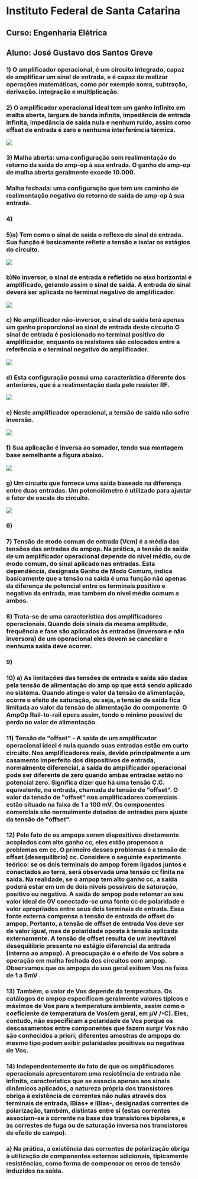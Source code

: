 # Instituto Federal de Santa Catarina
## Curso: Engenharia Elétrica
## Aluno: José Gustavo dos Santos Greve
### 1) O amplificador operacional, é um circuito integrado, capaz de amplificar um sinal de entrada, e é capaz de realizar operações matemáticas, como por exemplo soma, subtração, derivação. integração e multiplicação.
### 2) O amplificador operacional ideal tem um ganho infinito em malha aberta, largura de banda infinita, impedância de entrada infinita, impedância de saída nula e nenhum ruído, assim como offset de entrada é zero e nenhuma interferência térmica.
![](https://github.com/JoseGustavoGreve/ELN22104_2020_2/blob/prof-lohmann-Alunos_01/Jose%20Gustavo%20Greve/Atividade%202/image.png)
### 3)	Malha aberta: uma configuração sem realimentação do retorno da saída do amp-op à sua entrada. O ganho do amp-op de malha aberta geralmente excede 10.000.
### Malha fechada: uma configuração que tem um caminho de realimentação negativo do retorno de saída do amp-op à sua entrada.
### 4)
### 5)a) Tem como o sinal de saída o reflexo do sinal de entrada. Sua função é basicamente refletir a tensão e isolar os estágios do circuito.
![](https://github.com/JoseGustavoGreve/ELN22104_2020_2/blob/prof-lohmann-Alunos_01/Jose%20Gustavo%20Greve/Atividade%202/buffer.PNG)
### b)No inversor, o sinal de entrada é refletido no eixo horizontal e amplificado, gerando assim o sinal de saída. A entrada do sinal deverá ser aplicada no terminal negativo do amplificador.
![](https://github.com/JoseGustavoGreve/ELN22104_2020_2/blob/prof-lohmann-Alunos_01/Jose%20Gustavo%20Greve/Atividade%202/inversor.PNG)
### c) No amplificador não-inversor, o sinal de saída terá apenas um ganho proporcional ao sinal de entrada deste circuito.O sinal de entrada é posicionado no terminal positivo do amplificador, enquanto os resistores são colocados entre a referência e o terminal negativo do amplificador.
![](https://github.com/JoseGustavoGreve/ELN22104_2020_2/blob/prof-lohmann-Alunos_01/Jose%20Gustavo%20Greve/Atividade%202/nao-inversor.PNG)
### d) Esta configuração possui uma característica diferente dos anteriores, que é a realimentação dada pelo resistor RF.
![](https://github.com/JoseGustavoGreve/ELN22104_2020_2/blob/prof-lohmann-Alunos_01/Jose%20Gustavo%20Greve/Atividade%202/somador%20inversor.PNG)
### e) Neste amplificador operacional, a tensão de saída não sofre inversão.
![](https://github.com/JoseGustavoGreve/ELN22104_2020_2/blob/prof-lohmann-Alunos_01/Jose%20Gustavo%20Greve/Atividade%202/somador%20nao%20inversor.PNG)
### f) Sua aplicação é inversa ao somador, tendo sua montagem base semelhante a figura abaixo.
![](https://github.com/JoseGustavoGreve/ELN22104_2020_2/blob/prof-lohmann-Alunos_01/Jose%20Gustavo%20Greve/Atividade%202/subtrator.PNG)
### g) Um circuito que fornece uma saída baseado na diferença entre duas entradas. Um potenciômetro é utilizado para ajustar o fator de escala do circuito.
![](https://github.com/JoseGustavoGreve/ELN22104_2020_2/blob/prof-lohmann-Alunos_01/Jose%20Gustavo%20Greve/Atividade%202/Amplificador%20para%20instrumenta%C3%A7%C3%A3o.PNG)
### 6)
### 7) Tensão de modo comum de entrada (Vcm) é a média das tensões das entradas do ampop. Na prática, a tensão de saída de um amplificador operacional depende do nível médio, ou de modo comum, do sinal aplicado nas entradas. Esta dependência, designada Ganho de Modo Comum, indica basicamente que a tensão na saída é uma função não apenas da diferença de potencial entre os terminais positivo e negativo da entrada, mas também do nível médio comum a ambos.
### 8) Trata-se de uma característica dos amplificadores operacionais. Quando dois sinais da mesma amplitude, frequência e fase são aplicados às entradas (inversora e não inversora) de um operacional eles devem se cancelar e nenhuma saída deve ocorrer.
### 9) 
### 10) a) As limitações das tensões de entrada e saída são dadas pela tensão de alimentação do amp op que está sendo aplicado no sistema. Quando atinge o valor da tensão de alimentação, ocorre o efeito de saturação, ou seja, a tensão de saída fica limitada ao valor da tensão de alimentação do componente. O AmpOp Rail-to-rail opera assim, tendo o minímo possível de perda no valor de alimentação.
### 11) Tensão de "offset" - A saída de um amplificador operacional ideal é nula quando suas entradas estão em curto circuito. Nos amplificadores reais, devido principalmente a um casamento imperfeito dos dispositivos de entrada, normalmente diferencial, a saída do amplificador operacional pode ser diferente de zero quando ambas entradas estão no potencial zero. Significa dizer que há uma tensão C.C. equivalente, na entrada, chamada de tensão de "offset". O valor da tensão de "offset" nos amplificadores comerciais estão situado na faixa de 1 a 100 mV. Os componentes comerciais são normalmente dotados de entradas para ajuste da tensão de "offset".
### 12) Pelo fato de os ampops serem dispositivos diretamente acoplados com alto ganho cc, eles estão propensos a problemas em cc. O primeiro desses problemas é a tensão de offset (desequilíbrio) cc. Considere o seguinte experimento teórico: se os dois terminais do ampop forem ligados juntos e conectados ao terra, será observada uma tensão cc finita na saída. Na realidade, se o ampop tem alto ganho cc, a saída poderá estar em um de dois níveis possíveis de saturação, positivo ou negativo. A saída do ampop pode retomar ao seu valor ideal de 0V conectado-se uma fonte cc de polaridade e valor apropriados entre seus dois terminais de entrada. Essa fonte externa compensa a tensão de entrada de offset do ampop. Portanto, a tensão de offset de entrada Vos deve ser de valor igual, mas de polaridade oposta à tensão aplicada externamente. A tensão de offset resulta de um inevitável desequilíbrio presente no estágio diferencial da entrada (interno ao ampop). A preocupação é o efeito de Vos sobre a operação em malha fechada dos circuitos com ampop. Observamos que os ampops de uso geral exibem Vos na faixa de 1 a 5mV . 
### 13) Também, o valor de Vos depende da temperatura. Os catálogos de ampop especificam geralmente valores típicos e máximos de Vos para a temperatura ambiente, assim como o coeficiente de temperatura de Vos(em geral, em µV /◦C). Eles, contudo, não especificam a polaridade de Vos porque os descasamentos entre componentes que fazem surgir Vos não são conhecidos a priori; diferentes amostras de ampops do mesmo tipo podem exibir polaridades positivas ou negativas de Vos.
### 14) Independentemente do fato de que os amplificadores operacionais apresentarem uma resistência de entrada não infinita, característica que se associa apenas aos sinais dinâmicos aplicados, a natureza própria dos transístores obriga à existência de correntes não nulas através dos terminais de entrada, IBias+ e IBias-, designadas correntes de polarização, também, distintas entre si (estas correntes associam-se à corrente na base dos transístores bipolares, e às correstes de fuga ou de saturação inversa nos transístores de efeito de campo).
### a) Na prática, a existência das correntes de polarização obriga à utilização de componentes externos adicionais, tipicamente resistências, como forma de compensar os erros de tensão induzidos na saída.




